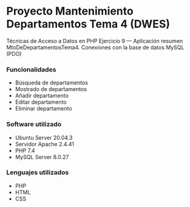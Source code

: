 # Proyecto Mantenimiento Departamentos Tema 4 (DWES)
Técnicas de Acceso a Datos en PHP
Ejercicio 9 — Aplicación resumen MtoDeDepartamentosTema4.
Conexiones con la base de datos MySQL (PDO)

### Funcionalidades
- Búsqueda de departamentos
- Mostrado de departamentos
- Añadir departamento
- Editar departamento
- Eliminar departamento

### Software utilizado
- Ubuntu Server 20.04.3
- Servidor Apache 2.4.41
- PHP 7.4
- MySQL Server 8.0.27

### Lenguajes utilizados
- PHP
- HTML
- CSS
